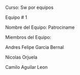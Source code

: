 Curso: Sw por equipos

Equipo # 1

Nombre del Equipo: Patrociname

Miembros del Equipo:

Andres Felipe Garcia Bernal

Nicolas Orjuela

Camilo Aguilar Leon

